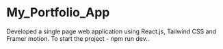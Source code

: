 # My_Portfolio_App
Developed a single page web application using React.js, Tailwind CSS and Framer motion.
To start the project - npm run dev..
